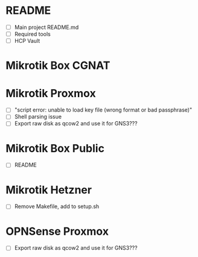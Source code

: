 # README
- [ ] Main project README.md
- [ ] Required tools
- [ ] HCP Vault

# Mikrotik Box CGNAT

# Mikrotik Proxmox
- [ ] "script error: unable to load key file (wrong format or bad passphrase)"
- [ ] Shell parsing issue
- [ ] Export raw disk as qcow2 and use it for GNS3???

# Mikrotik Box Public 
- [ ] README

# Mikrotik Hetzner
- [ ] Remove Makefile, add to setup.sh

# OPNSense Proxmox
- [ ] Export raw disk as qcow2 and use it for GNS3???
